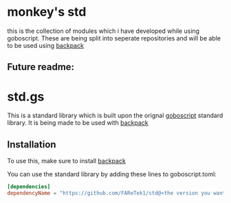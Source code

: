 # monkey's std
this is the collection of modules which i have developed while using goboscript. These are being split into seperate repositories and will be able to be used using [backpack](https://github.com/aspizu/backpack)


## Future readme:
# std.gs
This is a standard library which is built upon the orignal [goboscript](https://github.com/aspizu/goboscript) standard library.
It is being made to be used with [backpack](https://github.com/aspizu/backpack)

## Installation
To use this, make sure to install [backpack](https://github.com/aspizu/backpack)

You can use the standard library by adding these lines to goboscript.toml:
```toml
[dependencies]
dependencyName = "https://github.com/FAReTek1/std@<the version you want to use>"
```
